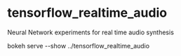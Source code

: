 # tensorflow_realtime_audio
Neural Network experiments for real time audio synthesis

bokeh serve --show ../tensorflow_realtime_audio
